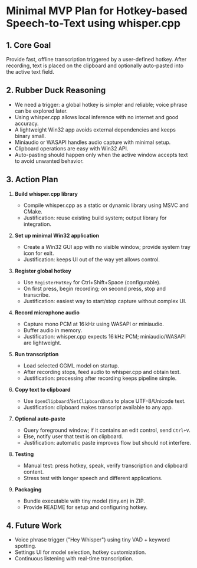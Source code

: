 # Minimal MVP Plan for Hotkey-based Speech-to-Text using whisper.cpp

## 1. Core Goal
Provide fast, offline transcription triggered by a user-defined hotkey. After recording, text is placed on the clipboard and optionally auto-pasted into the active text field.

## 2. Rubber Duck Reasoning
- We need a trigger: a global hotkey is simpler and reliable; voice phrase can be explored later.
- Using whisper.cpp allows local inference with no internet and good accuracy.
- A lightweight Win32 app avoids external dependencies and keeps binary small.
- Miniaudio or WASAPI handles audio capture with minimal setup.
- Clipboard operations are easy with Win32 API.
- Auto-pasting should happen only when the active window accepts text to avoid unwanted behavior.

## 3. Action Plan

1. **Build whisper.cpp library**
   - Compile whisper.cpp as a static or dynamic library using MSVC and CMake.
   - Justification: reuse existing build system; output library for integration.

2. **Set up minimal Win32 application**
   - Create a Win32 GUI app with no visible window; provide system tray icon for exit.
   - Justification: keeps UI out of the way yet allows control.

3. **Register global hotkey**
   - Use `RegisterHotKey` for Ctrl+Shift+Space (configurable).
   - On first press, begin recording; on second press, stop and transcribe.
   - Justification: easiest way to start/stop capture without complex UI.

4. **Record microphone audio**
   - Capture mono PCM at 16 kHz using WASAPI or miniaudio.
   - Buffer audio in memory.
   - Justification: whisper.cpp expects 16 kHz PCM; miniaudio/WASAPI are lightweight.

5. **Run transcription**
   - Load selected GGML model on startup.
   - After recording stops, feed audio to whisper.cpp and obtain text.
   - Justification: processing after recording keeps pipeline simple.

6. **Copy text to clipboard**
   - Use `OpenClipboard`/`SetClipboardData` to place UTF-8/Unicode text.
   - Justification: clipboard makes transcript available to any app.

7. **Optional auto-paste**
   - Query foreground window; if it contains an edit control, send `Ctrl+V`.
   - Else, notify user that text is on clipboard.
   - Justification: automatic paste improves flow but should not interfere.

8. **Testing**
   - Manual test: press hotkey, speak, verify transcription and clipboard content.
   - Stress test with longer speech and different applications.

9. **Packaging**
   - Bundle executable with tiny model (tiny.en) in ZIP.
   - Provide README for setup and configuring hotkey.

## 4. Future Work
- Voice phrase trigger ("Hey Whisper") using tiny VAD + keyword spotting.
- Settings UI for model selection, hotkey customization.
- Continuous listening with real-time transcription.
